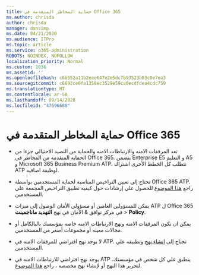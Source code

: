 ```yaml
---
title: حماية المخاطر المتقدمة في Office 365
ms.author: chrisda
author: chrisda
manager: dansimp
ms.date: 04/21/2020
ms.audience: ITPro
ms.topic: article
ms.service: o365-administration
ROBOTS: NOINDEX, NOFOLLOW
localization_priority: Normal
ms.custom: 1036
ms.assetid: ''
ms.openlocfilehash: c6b552a11b2eee647e2e5dc7b93523b03c0e7ea3
ms.sourcegitcommit: c6692ce0fa1358ec3529e59ca0ecdfdea4cdc759
ms.translationtype: MT
ms.contentlocale: ar-SA
ms.lasthandoff: 09/14/2020
ms.locfileid: "47696608"
---
```

# <a name="office-365-advanced-threat-protection"></a>حماية المخاطر المتقدمة في Office 365

- تعد المرفقات الامنه والارتباطات الامنه والحماية من التصيد الاحتيالي جزءا من الحماية المتقدمة من المخاطر في Office 365. يتضمن Enterprise E5 و التعليم A5 و Microsoft 365 Business Premium ATP. تتطلب كل الخطط الأخرى اشتراك ATP لوظيفة اضافيه.

- تحتاج إلى تعيين التراخيص المناسبة لحماية المستخدمين بواسطة Office 365 ATP. راجع [هذا الموضوع](https://docs.microsoft.com/microsoft-365/admin/add-users/add-users) للحصول علي إرشادات حول كيفيه تطبيق التراخيص المجمعة علي المستخدمين.

- يمكن للمسؤولين العامين أو مسؤولي الأمان الوصول إلى ميزات ATP ل Office 365 في مركز توافق & الأمان في نهج **التهديد ماناجمينت** \> **Policy**.

- يمكن ان تكون المرفقات الامنه ونهج الارتباطات الامنه خاصه بمؤسسك بالبالكامل أو مجالات معينه أو مجموعات أصغر من المستخدمين.

- لا يوجد نهج افتراضي للمرفقات الامنه في ATP. تحتاج إلى [إنشاء نهج](https://docs.microsoft.com/microsoft-365/security/office-365-security/set-up-atp-safe-attachments-policies) وتطبيقه علي المستخدمين.

- يوجد نهج افتراضي للارتباطات الامنه في ATP ينطبق علي كل شخص في مؤسستك. لتحرير هذا النهج أو لإنشاء نهج مخصصه ، راجع [هذا الموضوع](https://docs.microsoft.com/microsoft-365/security/office-365-security/set-up-atp-safe-links-policies).
